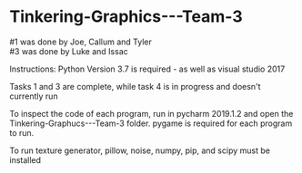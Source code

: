 # Tinkering-Graphics---Team-3

#1 was done by Joe, Callum and Tyler  
#3 was done by Luke and Issac 

Instructions:
Python Version 3.7 is required - as well as visual studio 2017

Tasks 1 and 3 are complete, while task 4 is in progress and doesn't currently run

To inspect the code of each program, run in pycharm 2019.1.2 and open the Tinkering-Graphucs---Team-3 folder.
pygame is required for each program to run.

To run texture generator, pillow, noise, numpy, pip, and scipy must be installed

